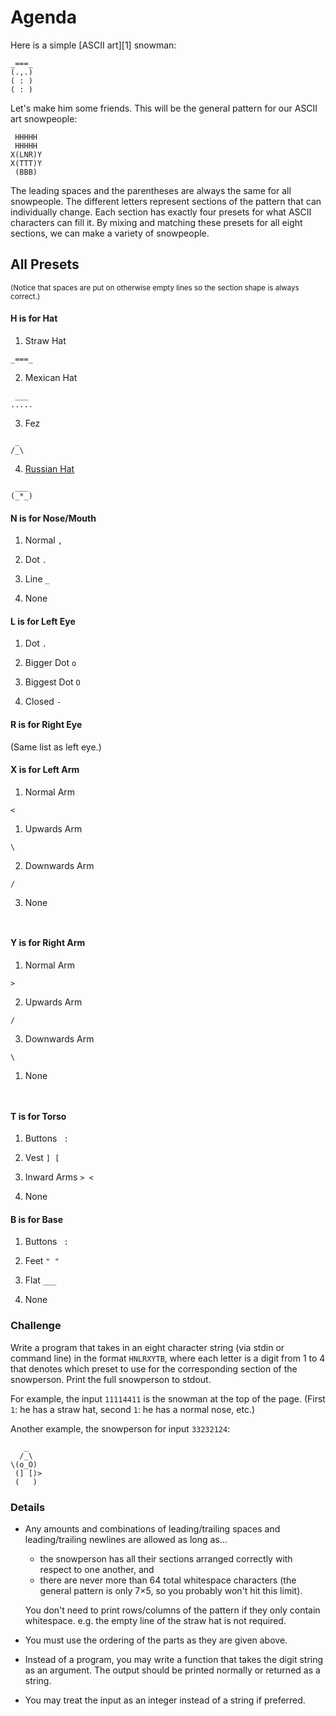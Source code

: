 # Agenda

Here is a simple [ASCII art][1] snowman:

    _===_
    (.,.)
    ( : )
    ( : )

Let's make him some friends. This will be the general pattern for our ASCII art snowpeople:

     HHHHH
     HHHHH
    X(LNR)Y
    X(TTT)Y
     (BBB)

The leading spaces and the parentheses are always the same for all snowpeople. The different letters represent sections of the pattern that can individually change. Each section has exactly four presets for what ASCII characters can fill it.
By mixing and matching these presets for all eight sections, we can make a variety of snowpeople. 

## All Presets

<sup>(Notice that spaces are put on otherwise empty lines so the section shape is always correct.)</sup>

#### H is for Hat

1. Straw Hat
```
_===_
```
2. Mexican Hat
```
 ___ 
.....
```
3. Fez
```
 _  
/_\ 
```

4. [Russian Hat](http://en.wikipedia.org/wiki/Ushanka)
```
 ___ 
(_*_)
```

#### N is for Nose/Mouth

1. Normal `,`

2. Dot `.`

3. Line `_`

4. None  ` `

#### L is for Left Eye

1. Dot `.`

2. Bigger Dot `o`

3. Biggest Dot `O`

4. Closed `-`

#### R is for Right Eye

(Same list as left eye.)

#### X is for Left Arm

1. Normal Arm
```
<
```

1. Upwards Arm
```
\
```

2. Downwards Arm
```
/
```

3. None
```
 
```

#### Y is for Right Arm

1. Normal Arm
```
>
```

2. Upwards Arm

```
/
```

3. Downwards Arm

```
\
```

1. None
```
 
```

#### T is for Torso

1. Buttons <code> : </code>

2. Vest `] [`

3. Inward Arms `> <`

4. None <code>   </code>

#### B is for Base

1. Buttons <code> : </code>

2. Feet `" "`

3. Flat `___`

4. None <code>   </code>

### Challenge

Write a program that takes in an eight character string (via stdin or command line) in the format `HNLRXYTB`, where each letter is a digit from 1 to 4 that denotes which preset to use for the corresponding section of the snowperson. Print the full snowperson to stdout.

For example, the input `11114411` is the snowman at the top of the page. (First `1`: he has a straw hat, second `1`: he has a normal nose, etc.)

Another example, the snowperson for input `33232124`:

       _
      /_\
    \(o_O)
     (] [)>
     (   )

### Details
- Any amounts and combinations of leading/trailing spaces and leading/trailing newlines are allowed as long as...
    - the snowperson has all their sections arranged correctly with respect to one another, and
    - there are never more than 64 total whitespace characters (the general pattern is only 7&times;5, so you probably won't hit this limit).

    You don't need to print rows/columns of the pattern if they only contain whitespace. e.g. the empty line of the straw hat is not required.

- You must use the ordering of the parts as they are given above.

- Instead of a program, you may write a function that takes the digit string as an argument. The output should be printed normally or returned as a string.
- You may treat the input as an integer instead of a string if preferred.
